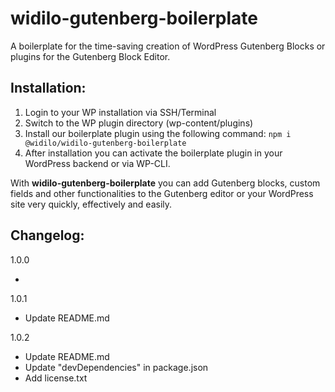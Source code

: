 # widilo-gutenberg-boilerplate

A boilerplate for the time-saving creation of WordPress Gutenberg Blocks or plugins for the Gutenberg Block Editor.

## Installation:

1. Login to your WP installation via SSH/Terminal
2. Switch to the WP plugin directory (wp-content/plugins)
3. Install our boilerplate plugin using the following command: 
   `npm i @widilo/widilo-gutenberg-boilerplate`
4. After installation you can activate the boilerplate plugin in your WordPress backend or via WP-CLI.

With **widilo-gutenberg-boilerplate** you can add Gutenberg blocks, custom fields and other functionalities to the Gutenberg editor or your WordPress site very quickly, effectively and easily.
   
## Changelog:

1.0.0

- 

1.0.1

- Update README.md

1.0.2

- Update README.md
- Update "devDependencies" in package.json 
- Add license.txt
